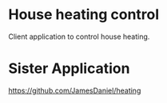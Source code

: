 # House heating control

Client application to control house heating.

# Sister Application

https://github.com/JamesDaniel/heating
